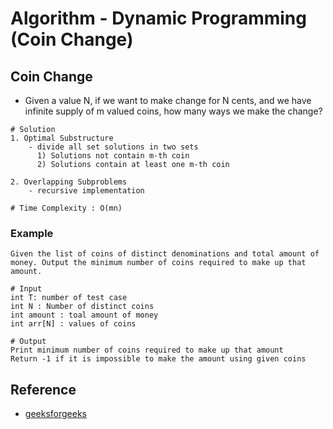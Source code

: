 # Algorithm - Dynamic Programming (Coin Change)

## Coin Change
- Given a value N, if we want to make change for N cents, and we have infinite supply of m valued coins, how many ways we make the change?
```shell
# Solution
1. Optimal Substructure
    - divide all set solutions in two sets
      1) Solutions not contain m-th coin
      2) Solutions contain at least one m-th coin

2. Overlapping Subproblems
    - recursive implementation

# Time Complexity : O(mn)
```

### Example
```shell
Given the list of coins of distinct denominations and total amount of money. Output the minimum number of coins required to make up that amount.

# Input
int T: number of test case
int N : Number of distinct coins
int amount : toal amount of money
int arr[N] : values of coins

# Output
Print minimum number of coins required to make up that amount
Return -1 if it is impossible to make the amount using given coins
```

## Reference
* [geeksforgeeks](http://www.geeksforgeeks.org/dynamic-programming-set-7-coin-change/)